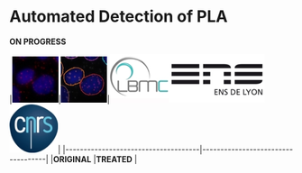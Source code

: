 Automated Detection of PLA
===

**ON PROGRESS**

|![Example original](doc/Original.jpg)|![Example treated](doc/Treated.jpg)|![LBMC](doc/Logo_LBMC.jpg)![ENS](doc/Logo_ens.jpg)![CNRS](doc/Logo_cnrs.jpg)|
|-------------------------------------|-----------------------------------|
|**ORIGINAL**   |**TREATED**   |
